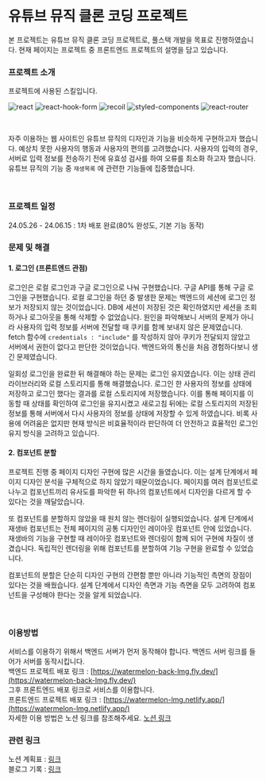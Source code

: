 # 유튜브 뮤직 클론 코딩 프로젝트

본 프로젝트는 유튜브 뮤직 클론 코딩 프로젝트로, 풀스택 개발을 목표로 진행하였습니다. 현재 페이지는 프로젝트 중 프론트엔드 프로젝트의 설명을 담고 있습니다.

### 프로젝트 소개

프로젝트에 사용된 스킬입니다.
<br/>

![react](https://img.shields.io/badge/React-61DAFB.svg?style=for-the-badge&logo=React&logoColor=black)
![react-hook-form](https://img.shields.io/badge/React%20Hook%20Form-EC5990.svg?style=for-the-badge&logo=React-Hook-Form&logoColor=white)
![recoil](https://img.shields.io/badge/Recoil-3578E5.svg?style=for-the-badge&logo=Recoil&logoColor=white)
![styled-components](https://img.shields.io/badge/styledcomponents-DB7093.svg?style=for-the-badge&logo=styled-components&logoColor=white)
![react-router](https://img.shields.io/badge/React%20Router-CA4245.svg?style=for-the-badge&logo=React-Router&logoColor=white)

<br/>

자주 이용하는 웹 사이트인 유튜브 뮤직의 디자인과 기능을 비슷하게 구현하고자 했습니다. 예상치 못한 사용자의 행동과 사용자의 편의를 고려했습니다. 사용자의 입력의 경우, 서버로 입력 정보를 전송하기 전에 유효성 검사를 하여 오류를 최소화 하고자 했습니다. 유튜브 뮤직의 기능 중 `재생목록` 에 관련한 기능들에 집중했습니다.

<br/>

### 프로젝트 일정

24.05.26 - 24.06.15 : 1차 배포 완료(80% 완성도, 기본 기능 동작)

### 문제 및 해결

#### 1. 로그인 (프론트엔드 관점)

로그인은 로컬 로그인과 구글 로그인으로 나눠 구현했습니다. 구글 API를 통해 구글 로그인을 구현했습니다. 로컬 로그인을 하던 중 발생한 문제는 백엔드의 세션에 로그인 정보가 저장되지 않는 것이었습니다. DB에 세션이 저장된 것은 확인하였지만 세션을 조회하거나 로그아웃을 통해 삭제할 수 없었습니다. 원인을 파악해보니 서버의 문제가 아니라 사용자의 입력 정보를 서버에 전달할 때 쿠키를 함께 보내지 않은 문제였습니다. fetch 함수에 `credentials : "include"` 를 작성하지 않아 쿠키가 전달되지 않았고 서버에서 권한이 없다고 판단한 것이었습니다. 백엔드와의 통신을 처음 경험하다보니 생긴 문제였습니다.

일회성 로그인을 완료한 뒤 해결해야 하는 문제는 로그인 유지였습니다. 이는 상태 관리 라이브러리와 로컬 스토리지를 통해 해결했습니다. 로그인 한 사용자의 정보를 상태에 저장하고 로그인 했다는 결과를 로컬 스토리지에 저장했습니다. 이를 통해 페이지를 이동할 때 상태를 확인하여 로그인을 유지시켰고 새로고침 뒤에는 로컬 스토리지의 저장된 정보를 통해 서버에서 다시 사용자의 정보를 상태에 저장할 수 있게 하였습니다. 비록 사용에 어려움은 없지만 현재 방식은 비효율적이라 판단하여 더 안전하고 효율적인 로그인 유지 방식을 고려하고 있습니다.

#### 2. 컴포넌트 분할

프로젝트 진행 중 페이지 디자인 구현에 많은 시간을 들였습니다. 이는 설계 단계에서 페이지 디자인 분석을 구체적으로 하지 않았기 때문이었습니다. 페이지를 여러 컴포넌트로 나누고 컴포넌트끼리 유사도를 파악한 뒤 하나의 컴포넌트에서 디자인을 다르게 할 수 있다는 것을 깨달았습니다.

또 컴포넌트를 분할하지 않았을 때 원치 않는 렌더링이 실행되었습니다. 설계 단계에서 재생바 컴포넌트는 전체 페이지의 공통 디자인인 레이아웃 컴포넌트 안에 있었습니다. 재생바의 기능을 구현할 때 레이아웃 컴포넌트와 렌더링이 함께 되어 구현에 차질이 생겼습니다. 독립적인 렌더링을 위해 컴포넌트를 분할하여 기능 구현을 완료할 수 있었습니다.

컴포넌트의 분할은 단순히 디자인 구현의 간편함 뿐만 아니라 기능적인 측면의 장점이 있다는 것을 배웠습니다. 설계 단계에서 디자인 측면과 기능 측면을 모두 고려하여 컴포넌트을 구성해야 한다는 것을 알게 되었습니다.

<br/>

### 이용방법

서비스를 이용하기 위해서 백엔드 서버가 먼저 동작해야 합니다. 백엔드 서버 링크를 들어가 서버를 동작시킵니다.
<br/>
백엔드 프로젝트 배포 링크 : [https://watermelon-back-lmg.fly.dev/](https://watermelon-back-lmg.fly.dev/)
<br/>
그후 프론트엔드 배포 링크로 서비스를 이용합니다.
<br/>
프론트엔드 프로젝트 배포 링크 : [https://watermelon-lmg.netlify.app/](https://watermelon-lmg.netlify.app/)
<br/>
자세한 이용 방법은 노션 링크를 참조해주세요. [노션 링크](https://lazy-mg.notion.site/1064dd2d09c64cfd8d4daf48ab126b69?pvs=4)

### 관련 링크

노션 계획표 : [링크](https://lazy-mg.notion.site/7b1dcd5713e64d61b1537b70c0bc5e46?pvs=4)<br/>
블로그 기록 : [링크](https://velog.io/@cbfmark/series/%ED%86%A0%EC%9D%B4%ED%94%84%EB%A1%9C%EC%A0%9D%ED%8A%B8-%EC%9C%A0%ED%8A%9C%EB%B8%8C%EB%AE%A4%EC%A7%81)
